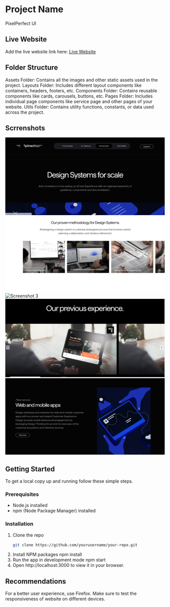 # Project Name

PixelPerfect UI

## Live Website

Add the live website link here: [Live Website](https://pixelperfect-71b82.web.app/)

## Folder Structure

Assets Folder: Contains all the images and other static assets used in the project.
Layouts Folder: Includes different layout components like containers, headers, footers, etc.
Components Folder: Contains reusable components like cards, carousels, buttons, etc.
Pages Folder: Includes individual page components like service page and other pages of your website.
Utils Folder: Contains utility functions, constants, or data used across the project.

## Scrrenshots

![Screenshot 1](src/assets/ss1.JPG)
![Screenshot 2](src/assets/ss2.JPG)
![Screenshot 3](src/assets/ss3.JPG)
![Screenshot 4](src/assets/ss4.JPG)
![Screenshot 5](src/assets/ss5.JPG)

## Getting Started

To get a local copy up and running follow these simple steps.

### Prerequisites

- Node.js installed
- npm (Node Package Manager) installed

### Installation

1. Clone the repo
   ```sh
   git clone https://github.com/yourusername/your-repo.git
   ```
2. Install NPM packages
   npm install
3. Run the app in development mode
   npm start
4. Open http://localhost:3000 to view it in your browser.

## Recommendations

For a better user experience, use Firefox.
Make sure to test the responsiveness of website on different devices.
